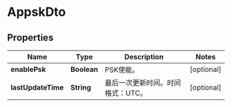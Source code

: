 
# AppskDto

## Properties
Name | Type | Description | Notes
------------ | ------------- | ------------- | -------------
**enablePsk** | **Boolean** | PSK使能。 |  [optional]
**lastUpdateTime** | **String** | 最后一次更新时间。时间格式：UTC。 |  [optional]



